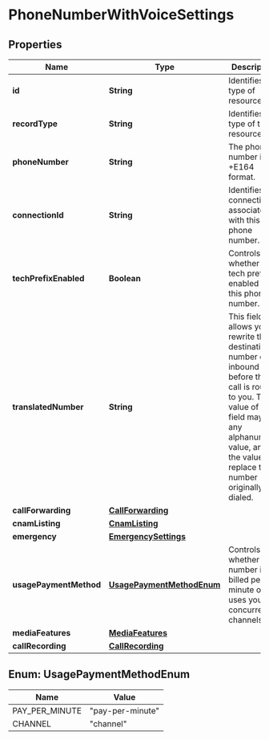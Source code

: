 

# PhoneNumberWithVoiceSettings

## Properties

Name | Type | Description | Notes
------------ | ------------- | ------------- | -------------
**id** | **String** | Identifies the type of resource. |  [optional] [readonly]
**recordType** | **String** | Identifies the type of the resource. |  [optional] [readonly]
**phoneNumber** | **String** | The phone number in +E164 format. |  [optional] [readonly]
**connectionId** | **String** | Identifies the connection associated with this phone number. |  [optional]
**techPrefixEnabled** | **Boolean** | Controls whether a tech prefix is enabled for this phone number. |  [optional]
**translatedNumber** | **String** | This field allows you to rewrite the destination number of an inbound call before the call is routed to you. The value of this field may be any alphanumeric value, and the value will replace the number originally dialed. |  [optional]
**callForwarding** | [**CallForwarding**](CallForwarding.md) |  |  [optional]
**cnamListing** | [**CnamListing**](CnamListing.md) |  |  [optional]
**emergency** | [**EmergencySettings**](EmergencySettings.md) |  |  [optional]
**usagePaymentMethod** | [**UsagePaymentMethodEnum**](#UsagePaymentMethodEnum) | Controls whether a number is billed per minute or uses your concurrent channels. |  [optional]
**mediaFeatures** | [**MediaFeatures**](MediaFeatures.md) |  |  [optional]
**callRecording** | [**CallRecording**](CallRecording.md) |  |  [optional]



## Enum: UsagePaymentMethodEnum

Name | Value
---- | -----
PAY_PER_MINUTE | &quot;pay-per-minute&quot;
CHANNEL | &quot;channel&quot;



